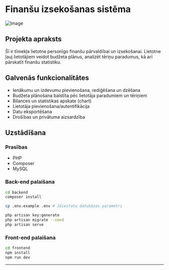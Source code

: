# Finanšu izsekošanas sistēma

![Image](https://github.com/user-attachments/assets/baa6fd61-80a4-4597-ae7c-a9290d53ba10)

## Projekta apraksts

Šī ir tīmekļa lietotne personīgo finanšu pārvaldībai un izsekošanai. Lietotne ļauj lietotājiem veidot budžeta plānus, analizēt tēriņu paradumus, kā arī pārskatīt finanšu statistiku.

## Galvenās funkcionalitātes

- Ienākumu un izdevumu pievienošana, rediģēšana un dzēšana
- Budžeta plānošana balstīta pēc lietotāja paradumiem un tēriņiem
- Bilances un statistikas apskate (chart)
- Lietotāja pievienošana/autentifikācija
- Datu eksportēšana
- Drošības un privātuma aizsardzība

## Uzstādīšana

### Prasības
- PHP
- Composer
- MySQL

### Back-end palaišana

```bash
cd backend
composer install

cp .env.example .env # Jāiestata datubāzes parametri

php artisan key:generate
php artisan migrate --seed
php artisan serve
```

### Front-end palaišana

```bash
cd frontend
npm install
npm run dev
```
---
